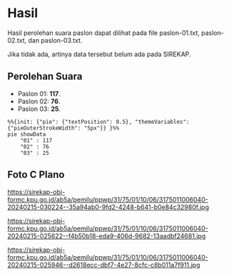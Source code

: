 # Hasil

Hasil perolehan suara paslon dapat dilihat pada file paslon-01.txt, paslon-02.txt, dan paslon-03.txt.

Jika tidak ada, artinya data tersebut belum ada pada SIREKAP.

## Perolehan Suara

 * Paslon 01: **117**.
 * Paslon 02: **76**.
 * Paslon 03: **25**.

```mermaid
%%{init: {"pie": {"textPosition": 0.5}, "themeVariables": {"pieOuterStrokeWidth": "5px"}} }%%
pie showData
    "01" : 117
    "02" : 76
    "03" : 25
```
## Foto C Plano

https://sirekap-obj-formc.kpu.go.id/ab5a/pemilu/ppwp/31/75/01/10/06/3175011006040-20240215-030224--35a94ab0-9fd2-4248-b641-b0e84c32980f.jpg

https://sirekap-obj-formc.kpu.go.id/ab5a/pemilu/ppwp/31/75/01/10/06/3175011006040-20240215-025622--f4b50b18-eda9-406d-9682-13aadbf24681.jpg

https://sirekap-obj-formc.kpu.go.id/ab5a/pemilu/ppwp/31/75/01/10/06/3175011006040-20240215-025946--d2618ecc-dbf7-4e27-8cfc-c8b011a7f911.jpg
